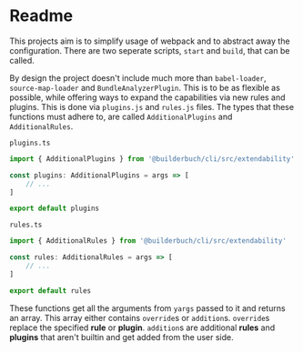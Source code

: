 # Readme

This projects aim is to simplify usage of webpack and to abstract away the configuration. There are two seperate scripts, `start` and `build`, that can be called.

By design the project doesn't include much more than `babel-loader`, `source-map-loader` and `BundleAnalyzerPlugin`. This is to be as flexible as possible, while offering ways to expand the capabilities via new rules and plugins. This is done via `plugins.js` and `rules.js` files. The types that these functions must adhere to, are called `AdditionalPlugins` and `AdditionalRules`.

`plugins.ts`

```ts
import { AdditionalPlugins } from '@builderbuch/cli/src/extendability'

const plugins: AdditionalPlugins = args => [
    // ...
]

export default plugins
```

`rules.ts`

```ts
import { AdditionalRules } from '@builderbuch/cli/src/extendability'

const rules: AdditionalRules = args => [
    // ...
]

export default rules
```

These functions get all the arguments from `yargs` passed to it and returns an array.
This array either contains `override`s or `addition`s. `override`s replace the specified **rule** or **plugin**. `addition`s are additional **rules** and **plugins** that aren't builtin and get added from the user side.